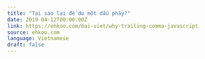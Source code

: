 ```yaml
---
title: "Tại sao lại để dư một dấu phẩy?"
date: 2019-04-12T00:00:00Z
link: https://ehkoo.com/bai-viet/why-trailing-comma-javascript
source: ehkoo.com
language: Vietnamese
draft: false
---
```

